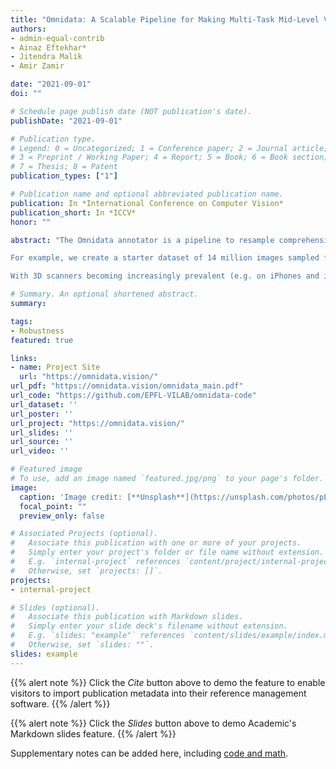 ```yaml
---
title: "Omnidata: A Scalable Pipeline for Making Multi-Task Mid-Level Vision Datasets from 3D Scans"
authors:
- admin-equal-contrib
- Ainaz Eftekhar*
- Jitendra Malik
- Amir Zamir

date: "2021-09-01"
doi: ""

# Schedule page publish date (NOT publication's date).
publishDate: "2021-09-01"

# Publication type.
# Legend: 0 = Uncategorized; 1 = Conference paper; 2 = Journal article;
# 3 = Preprint / Working Paper; 4 = Report; 5 = Book; 6 = Book section;
# 7 = Thesis; 8 = Patent
publication_types: ["1"]

# Publication name and optional abbreviated publication name.
publication: In *International Conference on Computer Vision*
publication_short: In *ICCV*
honor: ""

abstract: "The Omnidata annotator is a pipeline to resample comprehensive 3D scans from the real-world into static multi-task vision datasets. Because this is resampling is parametric, we can control or steer datasets. This enables interesting lines of research (such as looking into the effects of these different parameters). And the resampled data can be used to train strong and robust vision models (results, demo).

For example, we create a starter dataset of 14 million images sampled from 2000 scanned spaces. Familiar architectures trained on a generated starter dataset reached state-of-the-art performance on multiple common vision tasks and benchmarks, despite having seen no benchmark or non-pipeline data. The depth estimation network outperforms MiDaS and the surface normal estimation network is the first to achieve human-level performance for in-the-wild surface normal estimation (at least according to one metric on the OASIS benchmark).

With 3D scanners becoming increasingly prevalent (e.g. on iPhones and iPads), we expect 3D scans to be a rich source of data in the future. We're therefore open-sourcing everything in order to make it easier to do research with steerable datasets. The Dockerized pipeline with CLI and its (mostly Python) code, PyTorch dataloaders for the resulting data, the starter dataset, download scripts, and other utilities are available in the linked GitHub repos above."

# Summary. An optional shortened abstract.
summary: 

tags:
- Robustness
featured: true

links:
- name: Project Site 
  url: "https://omnidata.vision/"
url_pdf: "https://omnidata.vision/omnidata_main.pdf"
url_code: "https://github.com/EPFL-VILAB/omnidata-code"
url_dataset: ''
url_poster: ''
url_project: "https://omnidata.vision/"
url_slides: ''
url_source: ''
url_video: ''

# Featured image
# To use, add an image named `featured.jpg/png` to your page's folder. 
image:
  caption: 'Image credit: [**Unsplash**](https://unsplash.com/photos/pLCdAaMFLTE)'
  focal_point: ""
  preview_only: false

# Associated Projects (optional).
#   Associate this publication with one or more of your projects.
#   Simply enter your project's folder or file name without extension.
#   E.g. `internal-project` references `content/project/internal-project/index.md`.
#   Otherwise, set `projects: []`.
projects:
- internal-project

# Slides (optional).
#   Associate this publication with Markdown slides.
#   Simply enter your slide deck's filename without extension.
#   E.g. `slides: "example"` references `content/slides/example/index.md`.
#   Otherwise, set `slides: ""`.
slides: example
---
```


{{% alert note %}}
Click the *Cite* button above to demo the feature to enable visitors to import publication metadata into their reference management software.
{{% /alert %}}

{{% alert note %}}
Click the *Slides* button above to demo Academic's Markdown slides feature.
{{% /alert %}}

Supplementary notes can be added here, including [code and math](https://sourcethemes.com/academic/docs/writing-markdown-latex/).

